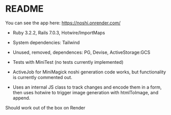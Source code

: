 # README

You can see the app here: https://noshi.onrender.com/

- Ruby 3.2.2, Rails 7.0.3, Hotwire/ImportMaps

- System dependencies: Tailwind

- Unused, removed, dependences: PG, Devise, ActiveStorage:GCS

- Tests with MiniTest (no tests currently implemented)

- ActiveJob for MiniMagick noshi generation code works, but functionality is currently commented out.

- Uses an internal JS class to track changes and encode them in a form, then uses hotwire to trigger image generation with htmlToImage, and append.

Should work out of the box on Render
